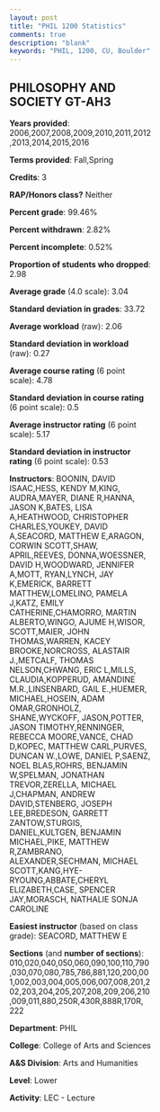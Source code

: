 ```yaml
---
layout: post
title: "PHIL 1200 Statistics"
comments: true
description: "blank"
keywords: "PHIL, 1200, CU, Boulder"
--- 
```

<head>
<script src="https://ajax.googleapis.com/ajax/libs/jquery/2.1.3/jquery.min.js"></script>
<script src="https://dl.dropboxusercontent.com/s/pc42nxpaw1ea4o9/highcharts.js?dl=0"></script>
<!-- <script src="../assets/js/highcharts.js"></script> -->
<style type="text/css">@font-face {
	font-family: "Bebas Neue";
	src: url(https://www.filehosting.org/file/details/544349/BebasNeue%20Regular.otf) format("opentype");
	}
	h1.Bebas { 
		font-family: "Bebas Neue", Verdana, Tahoma;
	}
</style>
</head>
<body>
	<div id="container" style="float: right; width: 45%; height: 88%; margin-left: 2.5%; margin-right: 2.5%;"></div>
	<script language="JavaScript">
		$(document).ready(function() {
		var chart = {type: 'column'};
		var title = {text: 'Grade Distribution'};
		var xAxis = {categories: ['A','B','C','D','F'],crosshair: true};
		var yAxis = {min: 0,title: {text: 'Percentage'}};
		var tooltip = {headerFormat: '<center><b><span style="font-size:20px">{point.key}</span></b></center>',
		               pointFormat: '<td style="padding:0"><b>{point.y:.1f}%</b></td>',
		               footerFormat: '</table>',shared: true,useHTML: true};
		var plotOptions = {column: {pointPadding: 0.0,borderWidth: 0}};  
		var credits = {enabled: false};var series= [{name: 'Percent',data: [34.67,44.49,14.89,3.21,2.73,]}];
		var json = {};
		json.chart = chart;
		json.title = title;
		json.tooltip = tooltip;
		json.xAxis = xAxis;
		json.yAxis = yAxis;  
		json.series = series;
		json.plotOptions = plotOptions;  
		json.credits = credits;
		$('#container').highcharts(json);
	});
	</script>
</body>
			   
## PHILOSOPHY AND SOCIETY GT-AH3

**Years provided**: 2006,2007,2008,2009,2010,2011,2012,2013,2014,2015,2016

**Terms provided**: Fall,Spring

**Credits**: 3

**RAP/Honors class?** Neither

**Percent grade**: 99.46%

**Percent withdrawn**: 2.82%

**Percent incomplete**: 0.52%

**Proportion of students who dropped**: 2.98

**Average grade** (4.0 scale): 3.04

**Standard deviation in grades**: 33.72

**Average workload** (raw): 2.06

**Standard deviation in workload** (raw): 0.27

**Average course rating** (6 point scale): 4.78

**Standard deviation in course rating** (6 point scale): 0.5

**Average instructor rating** (6 point scale): 5.17

**Standard deviation in instructor rating** (6 point scale): 0.53

**Instructors**: BOONIN, DAVID ISAAC,HESS, KENDY M,KING, AUDRA,MAYER, DIANE R,HANNA, JASON K,BATES, LISA A,HEATHWOOD, CHRISTOPHER CHARLES,YOUKEY, DAVID A,SEACORD, MATTHEW E,ARAGON, CORWIN SCOTT,SHAW, APRIL,REEVES, DONNA,WOESSNER, DAVID H,WOODWARD, JENNIFER A,MOTT, RYAN,LYNCH, JAY K,EMERICK, BARRETT MATTHEW,LOMELINO, PAMELA J,KATZ, EMILY CATHERINE,CHAMORRO, MARTIN ALBERTO,WINGO, AJUME H,WISOR, SCOTT,MAIER, JOHN THOMAS,WARREN, KACEY BROOKE,NORCROSS, ALASTAIR J.,METCALF, THOMAS NELSON,CHWANG, ERIC L,MILLS, CLAUDIA,KOPPERUD, AMANDINE M.R.,LINSENBARD, GAIL E.,HUEMER, MICHAEL,HOSEIN, ADAM OMAR,GRONHOLZ, SHANE,WYCKOFF, JASON,POTTER, JASON TIMOTHY,RENNINGER, REBECCA MOORE,VANCE, CHAD D,KOPEC, MATTHEW CARL,PURVES, DUNCAN W.,LOWE, DANIEL P,SAENZ, NOEL BLAS,ROHRS, BENJAMIN W,SPELMAN, JONATHAN TREVOR,ZERELLA, MICHAEL J,CHAPMAN, ANDREW DAVID,STENBERG, JOSEPH LEE,BREDESON, GARRETT ZANTOW,STURGIS, DANIEL,KULTGEN, BENJAMIN MICHAEL,PIKE, MATTHEW R,ZAMBRANO, ALEXANDER,SECHMAN, MICHAEL SCOTT,KANG,HYE-RYOUNG,ABBATE,CHERYL ELIZABETH,CASE, SPENCER JAY,MORASCH, NATHALIE SONJA CAROLINE

**Easiest instructor** (based on class grade): SEACORD, MATTHEW E

**Sections** (and **number of sections**): 010,020,040,050,060,090,100,110,790,030,070,080,785,786,881,120,200,001,002,003,004,005,006,007,008,201,202,203,204,205,207,208,209,206,210,009,011,880,250R,430R,888R,170R, 222

**Department**: PHIL

**College**: College of Arts and Sciences

**A&S Division**: Arts and Humanities

**Level**: Lower

**Activity**: LEC - Lecture